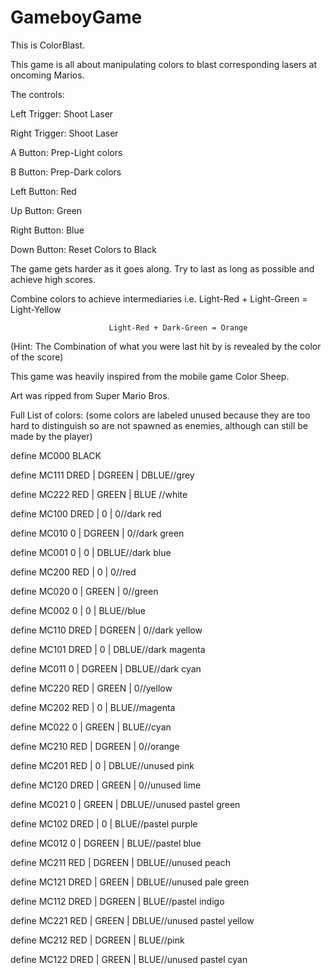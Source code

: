 # GameboyGame
This is ColorBlast.

This game is all about manipulating colors to blast corresponding lasers at oncoming Marios.

The controls:

Left Trigger: Shoot Laser
 
Right Trigger: Shoot Laser

 A Button: Prep-Light colors
 
 B Button: Prep-Dark colors
 

 Left Button: Red
 
 Up Button: Green
 
 Right Button: Blue
 
 Down Button: Reset Colors to Black

The game gets harder as it goes along. Try to last as long as possible and achieve high scores.

Combine colors to achieve intermediaries i.e. Light-Red + Light-Green = Light-Yellow

					      Light-Red + Dark-Green = Orange

(Hint: The Combination of what you were last hit by is revealed by the color of the score)


This game was heavily inspired from the mobile game Color Sheep.

Art was ripped from Super Mario Bros.


Full List of colors: (some colors are labeled unused because they are too hard to distinguish so are not spawned as enemies, although can still be made by the player)

define MC000 BLACK

define MC111 DRED | DGREEN | DBLUE//grey

define MC222  RED |  GREEN | BLUE //white

define MC100 DRED |      0 |     0//dark red

define MC010    0 | DGREEN |     0//dark green 

define MC001    0 |      0 | DBLUE//dark blue 

define MC200  RED |      0 |     0//red 

define MC020    0 |  GREEN |     0//green 

define MC002    0 |      0 |  BLUE//blue 

define MC110 DRED | DGREEN |     0//dark yellow

define MC101 DRED |      0 | DBLUE//dark magenta

define MC011    0 | DGREEN | DBLUE//dark cyan

define MC220  RED |  GREEN |     0//yellow

define MC202  RED |      0 |  BLUE//magenta

define MC022    0 |  GREEN |  BLUE//cyan

define MC210  RED | DGREEN |     0//orange

define MC201  RED |      0 | DBLUE//unused pink

define MC120 DRED |  GREEN |     0//unused lime

define MC021    0 |  GREEN | DBLUE//unused pastel green

define MC102 DRED |      0 |  BLUE//pastel purple

define MC012    0 | DGREEN |  BLUE//pastel blue

define MC211  RED | DGREEN | DBLUE//unused peach

define MC121 DRED |  GREEN | DBLUE//unused pale green

define MC112 DRED | DGREEN |  BLUE//pastel indigo

define MC221  RED |  GREEN | DBLUE//unused pastel yellow

define MC212  RED | DGREEN |  BLUE//pink

define MC122 DRED |  GREEN |  BLUE//unused pastel cyan

